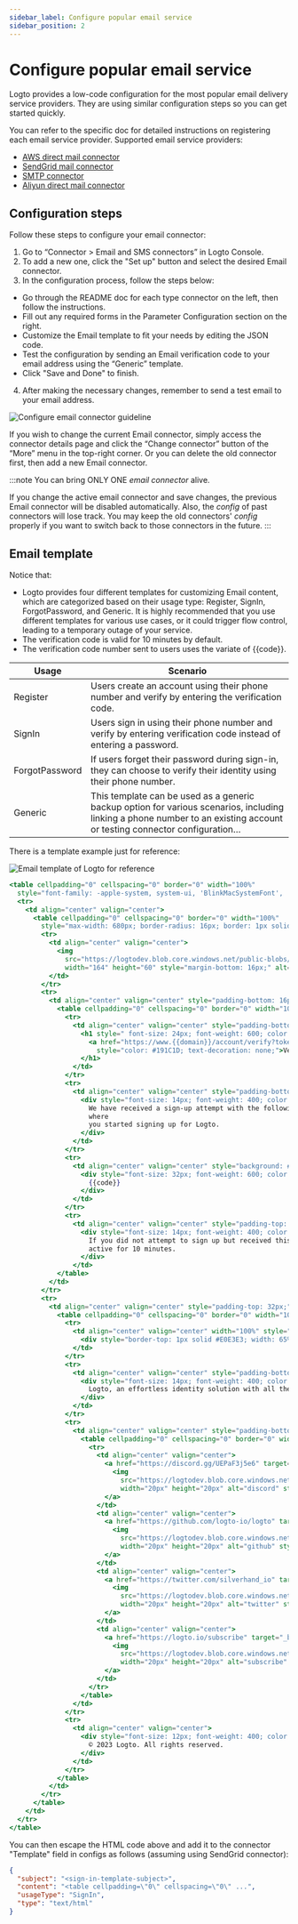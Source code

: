 ```yaml
---
sidebar_label: Configure popular email service
sidebar_position: 2
---
```


# Configure popular email service

Logto provides a low-code configuration for the most popular email delivery service providers. They are using similar configuration steps so you can get started quickly.

You can refer to the specific doc for detailed instructions on registering each email service provider. Supported email service providers:

- [AWS direct mail connector](https://github.com/logto-io/logto/tree/master/packages/connectors/connector-aws-ses)
- [SendGrid mail connector](https://github.com/logto-io/logto/tree/master/packages/connectors/connector-sendgrid-email)
- [SMTP connector](https://github.com/logto-io/logto/tree/master/packages/connectors/connector-smtp)
- [Aliyun direct mail connector](https://github.com/logto-io/logto/tree/master/packages/connectors/connector-aliyun-dm)

## Configuration steps

Follow these steps to configure your email connector:

1. Go to “Connector > Email and SMS connectors” in Logto Console.
2. To add a new one, click the "Set up" button and select the desired Email connector.
3. In the configuration process, follow the steps below:

- Go through the README doc for each type connector on the left, then follow the instructions.
- Fill out any required forms in the Parameter Configuration section on the right.
- Customize the Email template to fit your needs by editing the JSON code.
- Test the configuration by sending an Email verification code to your email address using the “Generic” template.
- Click "Save and Done" to finish.

4. After making the necessary changes, remember to send a test email to your email address.

![Configure email connector guideline](../assets/configure-email-connector-guideline.png)

If you wish to change the current Email connector, simply access the connector details page and click the “Change connector” button of the “More” menu in the top-right corner. Or you can delete the old connector first, then add a new Email connector.

:::note
You can bring ONLY ONE _email connector_ alive.

If you change the active email connector and save changes, the previous Email connector will be disabled automatically. Also, the _config_ of past connectors will lose track. You may keep the old connectors' _config_ properly if you want to switch back to those connectors in the future.
:::

## Email template

Notice that:

- Logto provides four different templates for customizing Email content, which are categorized based on their usage type: Register, SignIn, ForgotPassword, and Generic. It is highly recommended that you use different templates for various use cases, or it could trigger flow control, leading to a temporary outage of your service.
- The verification code is valid for 10 minutes by default.
- The verification code number sent to users uses the variate of {{code}}.

| Usage          | Scenario                                                                                                                                                                |
| -------------- | ----------------------------------------------------------------------------------------------------------------------------------------------------------------------- |
| Register       | Users create an account using their phone number and verify by entering the verification code.                                                                          |
| SignIn         | Users sign in using their phone number and verify by entering verification code instead of entering a password.                                                         |
| ForgotPassword | If users forget their password during sign-in, they can choose to verify their identity using their phone number.                                                       |
| Generic        | This template can be used as a generic backup option for various scenarios, including linking a phone number to an existing account or testing connector configuration… |

There is a template example just for reference:

![Email template of Logto for reference](../assets/email-template-of-Logto-for-reference.webp)

```jsx
<table cellpadding="0" cellspacing="0" border="0" width="100%"
  style="font-family: -apple-system, system-ui, 'BlinkMacSystemFont', 'Segoe UI', 'Roboto', 'Arial', sans-serif;">
  <tr>
    <td align="center" valign="center">
      <table cellpadding="0" cellspacing="0" border="0" width="100%"
        style="max-width: 680px; border-radius: 16px; border: 1px solid #E0E3E3; padding: 32px; background-color: #FFFFFF;">
        <tr>
          <td align="center" valign="center">
            <img
              src="https://logtodev.blob.core.windows.net/public-blobs/default/r2a6qctI3lmG/2023/03/16/7Sf0Kx1N/logto_light.png"
              width="164" height="60" style="margin-bottom: 16px;" alt="logto" />
          </td>
        </tr>
        <tr>
          <td align="center" valign="center" style="padding-bottom: 16px;">
            <table cellpadding="0" cellspacing="0" border="0" width="100%" style="padding: 16px 32px;">
              <tr>
                <td align="center" valign="center" style="padding-bottom: 20px;">
                  <h1 style=" font-size: 24px; font-weight: 600; color: #191C1D; line-height: 32px;">
                    <a href="https://www.{{domain}}/account/verify?token={{token}}"
                      style="color: #191C1D; text-decoration: none;">Verify your email to sign up for Logto</a>
                  </h1>
                </td>
              </tr>
              <tr>
                <td align="center" valign="center" style="padding-bottom: 20px;">
                  <div style="font-size: 14px; font-weight: 400; color: #191C1D;  line-height: 20px;">
                    We have received a sign-up attempt with the following code. Please enter it in the browser window
                    where
                    you started signing up for Logto.
                  </div>
                </td>
              </tr>
              <tr>
                <td align="center" valign="center" style="background: #EFF1F1; padding: 35px; border-radius: 12px;">
                  <div style="font-size: 32px; font-weight: 600; color: #191C1D;  line-height: 40px;">
                    {{code}}
                  </div>
                </td>
              </tr>
              <tr>
                <td align="center" valign="center" style="padding-top: 20px;">
                  <div style="font-size: 14px; font-weight: 400; color: #747778; line-height: 20px;">
                    If you did not attempt to sign up but received this email, please disregard it. The code will remain
                    active for 10 minutes.
                  </div>
                </td>
            </table>
          </td>
        </tr>
        <tr>
          <td align="center" valign="center" style="padding-top: 32px;">
            <table cellpadding="0" cellspacing="0" border="0" width="100%">
              <tr>
                <td align="center" valign="center" width="100%" style="padding-bottom: 16px;">
                  <div style="border-top: 1px solid #E0E3E3; width: 65%;"></div>
                </td>
              </tr>
              <tr>
                <td align="center" valign="center" style="padding-bottom: 16px;">
                  <div style="font-size: 14px; font-weight: 400; color: #747778;  line-height: 20px;">
                    Logto, an effortless identity solution with all the features you need.
                  </div>
                </td>
              </tr>
              <tr>
                <td align="center" valign="center" style="padding-bottom: 16px;">
                  <table cellpadding="0" cellspacing="0" border="0" width="200px">
                    <tr>
                      <td align="center" valign="center">
                        <a href="https://discord.gg/UEPaF3j5e6" target="_blank" rel="noopener">
                          <img
                            src="https://logtodev.blob.core.windows.net/public-blobs/default/r2a6qctI3lmG/2023/03/16/oPAkDBTF/discord.png"
                            width="20px" height="20px" alt="discord" style="object-fit: contain;" />
                        </a>
                      </td>
                      <td align="center" valign="center">
                        <a href="https://github.com/logto-io/logto" target="_blank" rel="noopener">
                          <img
                            src="https://logtodev.blob.core.windows.net/public-blobs/default/r2a6qctI3lmG/2023/03/16/ZwpzN1WU/github.png"
                            width="20px" height="20px" alt="github" style="object-fit: contain;" />
                        </a>
                      </td>
                      <td align="center" valign="center">
                        <a href="https://twitter.com/silverhand_io" target="_blank" rel="noopener">
                          <img
                            src="https://logtodev.blob.core.windows.net/public-blobs/default/r2a6qctI3lmG/2023/03/16/yoscEXbx/twitter.png"
                            width="20px" height="20px" alt="twitter" style="object-fit: contain;" />
                        </a>
                      </td>
                      <td align="center" valign="center">
                        <a href="https://logto.io/subscribe" target="_blank" rel="noopener">
                          <img
                            src="https://logtodev.blob.core.windows.net/public-blobs/default/r2a6qctI3lmG/2023/03/16/Us1blUfD/subscribe.png"
                            width="20px" height="20px" alt="subscribe" style="object-fit: contain;" />
                        </a>
                      </td>
                    </tr>
                  </table>
                </td>
              </tr>
              <tr>
                <td align="center" valign="center">
                  <div style="font-size: 12px; font-weight: 400; color: #747778; line-height: 16px;">
                    © 2023 Logto. All rights reserved.
                  </div>
                </td>
              </tr>
            </table>
          </td>
        </tr>
      </table>
    </td>
  </tr>
</table>
```

You can then escape the HTML code above and add it to the connector "Template" field in configs as follows (assuming using SendGrid connector):

```json
{
  "subject": "<sign-in-template-subject>",
  "content": "<table cellpadding=\"0\" cellspacing=\"0\" ...",
  "usageType": "SignIn",
  "type": "text/html"
}
```
